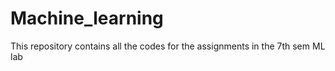 # Machine_learning
This repository contains all the codes for the assignments in the 7th sem ML lab 
